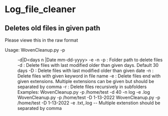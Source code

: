# Log_file_cleaner
Deletes old files in given path 
-----------------------------------------------

Please viewe this in the raw format


Usage: WovenCleanup.py -p <dir path> -d|D<days n |Date mm-dd-yyyy> -e<specific extensions> -n<file name keyword>
              -p : Folder path to delete files
              -d : Delete files with last modified older than given days. Default 30 days
              -D : Delete files with last modified older than given date
              -n : Delete files with given keyword in file name
              -e : Delete files end with given extensions. Multiple extensions can be given but should be separated by comma 
              -r : Delete files recursively in subfolders
              Examples: 
              WovenCleanup.py -p /home/test -d 40 -n log -e .log
              WovenCleanup.py -p /home/test -D 1-13-2022
              WovenCleanup.py -p /home/test -D 1-13-2022 -e .txt,.log -- Multiple extenstion should be separated by comma
